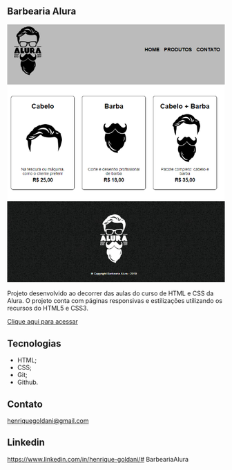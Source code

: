 ## Barbearia Alura

![preview](./.github/preview.png)

Projeto desenvolvido ao decorrer das aulas do curso de HTML e CSS da Alura. O projeto conta com páginas responsivas e estilizações utilizando os recursos do HTML5 e CSS3.

[Clique aqui para acessar](https://henriquegoldani.github.io/Explorer/)

## Tecnologias

- HTML;
- CSS;
- Git;
- Github.

## Contato

henriquegoldani@gmail.com

## Linkedin 

https://www.linkedin.com/in/henrique-goldani/#   B a r b e a r i a A l u r a 
 
 